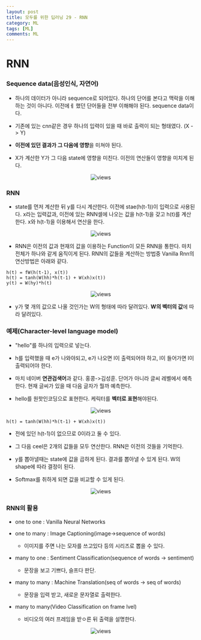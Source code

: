 ```yaml
---
layout: post
title: 모두를 위한 딥러닝 29 - RNN
category: ML
tags: [ML]
comments: ML
---
```


# RNN

### Sequence data(음성인식, 자연어)

- 하나의 데이터가 아니라 sequence로 되어있다. 하나의 단어를 본다고 맥락을 이해하는 것이 아니다. 이전에ㅔ 했던 단어들을 전부 이해해야 된다. sequence data이다.

- 기존에 있는 cnn같은 경우 하나의 입력이 있을 때 바로 출력이 되는 형태였다. (X -> Y)

- **이전에 있던 결과가 그 다음에 영향**을 미쳐야 된다.

- X가 계산한 Y가 그 다음 state에 영향을 미친다. 이전의 연산들이 영향을 미치게 된다.

<center>
<figure>
<img src="https://imgur.com/fW0bGzM.png" alt="views">
<figcaption></figcaption>
</figure>
</center>

### RNN

- state를 먼저 계산한 뒤 y를 다시 계산한다. 이전에 stae(h(t-1))이 입력으로 사용된다. x라는 입력값과, 이전에 있는 RNN셀에 나오는 값을 h(t-1)을 갖고 h(t)를 계산한다. x와 h(t-1)을 이용해서 연산을 한다.

<center>
<figure>
<img src="https://imgur.com/QxzznK6.png" alt="views">
<figcaption></figcaption>
</figure>
</center>

- RNN은 이전의 값과 현재의 값을 이용하는 Function이 모든 RNN을 통한다. 마치 전체가 하나와 같게 움직이게 된다. RNN의 값들을 계산하는 방법중 Vanilla Rnn의 연산방법은 아래와 같다.

```
h(t) = fW(h(t-1), x(t))
h(t) = tanh(W(hh)*h(t-1) + W(xh)x(t))
y(t) = W(hy)*h(t)
```

<center>
<figure>
<img src="https://imgur.com/wqoCC9M.png" alt="views">
<figcaption></figcaption>
</figure>
</center>

- y가 몇 개의 값으로 나올 것인가는 W의 형태에 따라 달려있다. **W의 벡터의 값**에 따라 달려있다.

### 예제(Character-level language model)

- "hello"를 하나의 입력으로 넣는다.

- h를 입력했을 때 e가 나와야되고, e가 나오면 l이 출력되어야 하고, l이 들어가면 l이 출력되어야 한다.

- 마치 네이버 **연관검색어**과 같다. 홍콩->김성훈. 단어가 아니라 글씨 레벨에서 예측한다. 현재 글씨가 있을 때 다음 글자가 뭘까 예측한다.

- hello를 원핫인코딩으로 표현한다. 케릭터를 **벡터로 표현**해야된다.

<center>
<figure>
<img src="https://imgur.com/2YGBFqh.png" alt="views">
<figcaption></figcaption>
</figure>
</center>

```
h(t) = tanh(W(hh)*h(t-1) + W(xh)x(t))
```

- 전에 있던 h(t-1)이 없으므로 0이라고 둘 수 있다.

- 그 다음  ceel은 2개의 값들을 모두 연산한다. RNN은 이전의 것들을 기억한다.

- y를 뽑아낼때는 state에 값을 곱하게 된다. 결과를 뽑아낼 수 있게 된다. W의 shape에 따라 결정이 된다.

- Softmax를 취하게 되면 값을 비교할 수 있게 된다.

<center>
<figure>
<img src="https://imgur.com/ZJaJd5n.png" alt="views">
<figcaption></figcaption>
</figure>
</center>

### RNN의 활용

- one to one : Vanilla Neural Networks

- one to many : Image Captioning(image->sequence of words)
    - 이미지를 주면 나는 모자를 쓰고있다 등의 시리즈로 뽑을 수 있다.

- many to one : Sentiment Classification(sequence of words -> sentiment)
    - 문장을 보고 기쁘다, 슬프다 판단.

- many to many : Machine Translation(seq of words -> seq of words)
    - 문장을 입력 받고, 새로운 문자열로 출력한다.

- many to many(Video Classification on frame lvel)
    - 비디오의 여러 프레임을 받ㅇ른 뒤 출력을 설명한다.

<center>
<figure>
<img src="https://imgur.com/3HU4aWh.png" alt="views">
<figcaption></figcaption>
</figure>
</center>